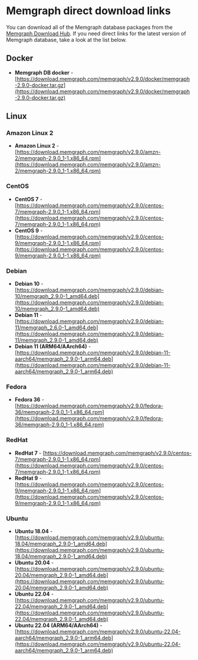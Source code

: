 # Memgraph direct download links

You can download all of the Memgraph database packages from the [Memgraph
Download Hub](https://memgraph.com/download/). If you need direct links for the
latest version of Memgraph database, take a look at the list below.

## Docker

- **Memgraph DB docker** -
  [https://download.memgraph.com/memgraph/v2.9.0/docker/memgraph-2.9.0-docker.tar.gz](https://download.memgraph.com/memgraph/v2.9.0/docker/memgraph-2.9.0-docker.tar.gz)

## Linux

### Amazon Linux 2

- **Amazon Linux 2** -
  [https://download.memgraph.com/memgraph/v2.9.0/amzn-2/memgraph-2.9.0_1-1.x86_64.rpm](https://download.memgraph.com/memgraph/v2.9.0/amzn-2/memgraph-2.9.0_1-1.x86_64.rpm)


### CentOS

- **CentOS 7** -
  [https://download.memgraph.com/memgraph/v2.9.0/centos-7/memgraph-2.9.0_1-1.x86_64.rpm](https://download.memgraph.com/memgraph/v2.9.0/centos-7/memgraph-2.9.0_1-1.x86_64.rpm)
- **CentOS 9** -
  [https://download.memgraph.com/memgraph/v2.9.0/centos-9/memgraph-2.9.0_1-1.x86_64.rpm](https://download.memgraph.com/memgraph/v2.9.0/centos-9/memgraph-2.9.0_1-1.x86_64.rpm)

### Debian

- **Debian 10** -
  [https://download.memgraph.com/memgraph/v2.9.0/debian-10/memgraph_2.9.0-1_amd64.deb](https://download.memgraph.com/memgraph/v2.9.0/debian-10/memgraph_2.9.0-1_amd64.deb)
- **Debian 11** -
  [https://download.memgraph.com/memgraph/v2.9.0/debian-11/memgraph_2.6.0-1_amd64.deb](https://download.memgraph.com/memgraph/v2.9.0/debian-11/memgraph_2.9.0-1_amd64.deb)
- **Debian 11 (ARM64/AArch64)** -
  [https://download.memgraph.com/memgraph/v2.9.0/debian-11-aarch64/memgraph_2.9.0-1_arm64.deb](https://download.memgraph.com/memgraph/v2.9.0/debian-11-aarch64/memgraph_2.9.0-1_arm64.deb)


### Fedora

- **Fedora 36** - [https://download.memgraph.com/memgraph/v2.9.0/fedora-36/memgraph-2.9.0_1-1.x86_64.rpm](https://download.memgraph.com/memgraph/v2.9.0/fedora-36/memgraph-2.9.0_1-1.x86_64.rpm)

### RedHat

- **RedHat 7** -
  [https://download.memgraph.com/memgraph/v2.9.0/centos-7/memgraph-2.9.0_1-1.x86_64.rpm](https://download.memgraph.com/memgraph/v2.9.0/centos-7/memgraph-2.9.0_1-1.x86_64.rpm)
- **RedHat 9** -
  [https://download.memgraph.com/memgraph/v2.9.0/centos-9/memgraph-2.9.0_1-1.x86_64.rpm](https://download.memgraph.com/memgraph/v2.9.0/centos-9/memgraph-2.9.0_1-1.x86_64.rpm)


### Ubuntu

- **Ubuntu 18.04** -
  [https://download.memgraph.com/memgraph/v2.9.0/ubuntu-18.04/memgraph_2.9.0-1_amd64.deb](https://download.memgraph.com/memgraph/v2.9.0/ubuntu-18.04/memgraph_2.9.0-1_amd64.deb)
- **Ubuntu 20.04** -
  [https://download.memgraph.com/memgraph/v2.9.0/ubuntu-20.04/memgraph_2.9.0-1_amd64.deb](https://download.memgraph.com/memgraph/v2.9.0/ubuntu-20.04/memgraph_2.9.0-1_amd64.deb)
- **Ubuntu 22.04** -
  [https://download.memgraph.com/memgraph/v2.9.0/ubuntu-22.04/memgraph_2.9.0-1_amd64.deb](https://download.memgraph.com/memgraph/v2.9.0/ubuntu-22.04/memgraph_2.9.0-1_amd64.deb)
- **Ubuntu 22.04 (ARM64/AArch64)** -
  [https://download.memgraph.com/memgraph/v2.9.0/ubuntu-22.04-aarch64/memgraph_2.9.0-1_arm64.deb](https://download.memgraph.com/memgraph/v2.9.0/ubuntu-22.04-aarch64/memgraph_2.9.0-1_arm64.deb)